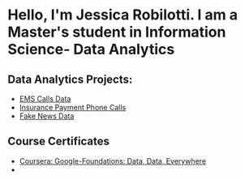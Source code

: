 <h1>Hello, I'm Jessica Robilotti.  I am a Master's student in Information Science- Data Analytics</h1>

<h2>Data Analytics Projects:</h2>

- [EMS Calls Data](https://github.com/JessRobilotti/EMS_Calls_Data/tree/main) 
- [Insurance Payment Phone Calls](https://github.com/JessRobilotti/InsurancePaymentCalls)
- [Fake News Data](https://github.com/JessRobilotti/FakeNewsData)


<h2>Course Certificates</h2>

- [Coursera: Google-Foundations: Data, Data, Everywhere](https://imgur.com/4J9Hqb4)
- 



<!--
**joshmadakor1/joshmadakor1** is a ✨ _special_ ✨ repository because its `README.md` (this file) appears on your GitHub profile.

Here are some ideas to get you started:

- 🔭 I’m currently working on ...
- 🌱 I’m currently learning ...
- 👯 I’m looking to collaborate on ...
- 🤔 I’m looking for help with ...
- 💬 Ask me about ...
- 📫 How to reach me: ...
- 😄 Pronouns: ...
- ⚡ Fun fact: ...
-->
